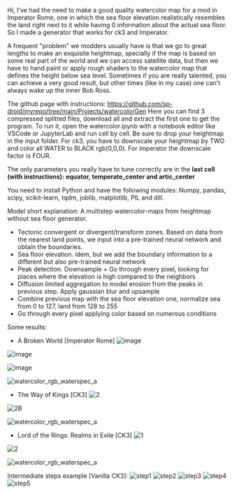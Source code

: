 Hi, I've had the need to make a good quality watercolor map for a mod in Imperator Rome, one in which the sea floor elevation realistically resembles the land right next to it while having 0 information about the actual sea floor. So I made a generator that works for ck3 and Imperator. 

A frequent "problem" we modders usually have is that we go to great lengths to make an exquisite heightmap, specially if the map is based on some real part of the world and we can access satellite data, but then we have to hand paint or apply rough shaders to the watercolor map that defines the height below sea level. Sometimes if you are really talented, you can achieve a very good result, but other times (like in my case) one can't always wake up the inner Bob Ross.
 
The github page with instructions: https://github.com/sp-droid/myrepo/tree/main/Projects/watercolorGen
Here you can find 3 compressed splitted files, download all and extract the first one to get the program. To run it, open the watercolor.ipynb with a notebook editor like VSCode or JupyterLab and run cell by cell. Be sure to drop your heightmap in the input folder. For ck3, you have to downscale your heightmap by TWO and color all WATER to BLACK rgb(0,0,0). For imperator the downscale factor is FOUR.

The only parameters you really have to tune correctly are in the **last cell (with instructions): equator, temperate_center and artic_center**

You need to install Python and have the following modules:
Numpy, pandas, scipy, scikit-learn, tqdm, joblib, matplotlib, PIL and dill.

Model short explanation:
A multistep watercolor-maps from heightmap without sea floor generator.
- Tectonic convergent or divergent/transform zones. Based on data from the nearest land points, we input into a pre-trained neural network and obtain the boundaries.
- Sea floor elevation. ídem, but we add the boundary information to a different but also pre-trained neural network
- Peak detection. Downsample + Go through every pixel, looking for places where the elevation is high compared to the neighbors
- Diffusion limited aggregation to model erosion from the peaks in previous step. Apply gaussian blur and upsample
- Combine previous map with the sea floor elevation one, normalize sea from 0 to 127, land from 128 to 255
- Go through every pixel applying color based on numerous conditions

Some results:
- A Broken World [Imperator Rome]
![image](https://user-images.githubusercontent.com/52839915/176153458-1b0cf115-aacf-479c-a78a-673080512768.png)

![image](https://user-images.githubusercontent.com/52839915/176153592-7ab1716a-b08f-41e7-b10a-d3139bb0f887.png)

![image](https://user-images.githubusercontent.com/52839915/176153624-517f060d-52a9-4c4e-8855-4efd30d30cec.png)

![watercolor_rgb_waterspec_a](https://user-images.githubusercontent.com/52839915/176159887-87e91c3d-6ae2-4556-90cd-9641199e4d47.png)


- The Way of Kings [CK3]
![2](https://user-images.githubusercontent.com/52839915/176154828-6962e719-b899-4d0b-81e0-78279a9bb9b1.jpg)

![2B](https://user-images.githubusercontent.com/52839915/176154862-8339650b-6173-4adc-8168-f8304e6f5549.jpg)

![watercolor_rgb_waterspec_a](https://user-images.githubusercontent.com/52839915/176154880-35e0ca14-db25-435e-89e6-28d133e74ad0.jpg)


- Lord of the Rings: Realms in Exile [CK3]
![1](https://user-images.githubusercontent.com/52839915/176159456-e03b6eaf-26f8-42c1-8a86-28a4b5f6a1fd.jpg)

![2](https://user-images.githubusercontent.com/52839915/176159471-afbae7b7-7336-463e-86b4-40209cf30b6d.jpg)

![watercolor_rgb_waterspec_a](https://user-images.githubusercontent.com/52839915/176159484-c16611d5-24d1-405b-be7e-3ce2ac11f5ef.jpg)

Intermediate steps example [Vanilla CK3]:
![step1](https://user-images.githubusercontent.com/52839915/176160226-3f68c35e-f70a-43db-a3bf-42dcfbf55ae3.jpg)
![step2](https://user-images.githubusercontent.com/52839915/176160283-611d3a30-539c-4d62-bb5a-ee0e9053f6f1.jpg)
![step3](https://user-images.githubusercontent.com/52839915/176160294-492bf387-cc78-4496-ad07-5d4aeab84058.jpg)
![step4](https://user-images.githubusercontent.com/52839915/176160302-77633476-cabe-4928-9517-c7186566d34c.jpg)
![step5](https://user-images.githubusercontent.com/52839915/176160334-019b5774-f04f-4b97-93d1-d5df0d296ac2.jpg)
